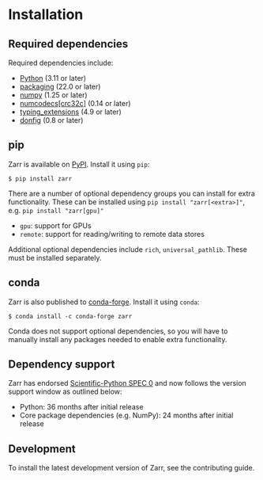 # Installation

## Required dependencies

Required dependencies include:

- [Python](https://docs.python.org/3/) (3.11 or later)
- [packaging](https://packaging.pypa.io) (22.0 or later)
- [numpy](https://numpy.org) (1.25 or later)
- [numcodecs[crc32c]](https://numcodecs.readthedocs.io) (0.14 or later)
- [typing_extensions](https://typing-extensions.readthedocs.io) (4.9 or later)
- [donfig](https://donfig.readthedocs.io) (0.8 or later)

## pip

Zarr is available on [PyPI](https://pypi.org/project/zarr/). Install it using `pip`:

```console
$ pip install zarr
```

There are a number of optional dependency groups you can install for extra functionality.
These can be installed using `pip install "zarr[<extra>]"`, e.g. `pip install "zarr[gpu]"`

- `gpu`: support for GPUs
- `remote`: support for reading/writing to remote data stores

Additional optional dependencies include `rich`, `universal_pathlib`. These must be installed separately.

## conda

Zarr is also published to [conda-forge](https://conda-forge.org). Install it using `conda`:

```console
$ conda install -c conda-forge zarr
```

Conda does not support optional dependencies, so you will have to manually install any packages
needed to enable extra functionality.

## Dependency support

Zarr has endorsed [Scientific-Python SPEC 0](https://scientific-python.org/specs/spec-0000/) and now follows the version support window as outlined below:

- Python: 36 months after initial release
- Core package dependencies (e.g. NumPy): 24 months after initial release

## Development

To install the latest development version of Zarr, see the contributing guide.
